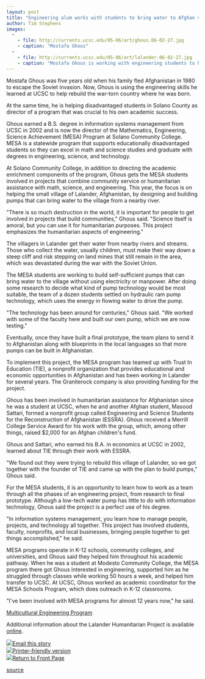 ```yaml
---
layout: post
title: "Engineering alum works with students to bring water to Afghan village"
author: Tim Stephens
images:
  -
    - file: http://currents.ucsc.edu/05-06/art/ghous.06-02-27.jpg
    - caption: "Mostafa Ghous"
  -
    - file: http://currents.ucsc.edu/05-06/art/lalander.06-02-27.jpg
    - caption: "Mostafa Ghous is working with engineering students to help the small village of Lalander, Afghanistan."
---
```


Mostafa Ghous was five years old when his family fled Afghanistan in 1980 to escape the Soviet invasion. Now, Ghous is using the engineering skills he learned at UCSC to help rebuild the war-torn country where he was born.

At the same time, he is helping disadvantaged students in Solano County as director of a program that was crucial to his own academic success.

Ghous earned a B.S. degree in information systems management from UCSC in 2002 and is now the director of the Mathematics, Engineering, Science Achievement (MESA) Program at Solano Community College. MESA is a statewide program that supports educationally disadvantaged students so they can excel in math and science studies and graduate with degrees in engineering, science, and technology.

At Solano Community College, in addition to directing the academic enrichment components of the program, Ghous gets the MESA students involved in projects that combine community service or humanitarian assistance with math, science, and engineering. This year, the focus is on helping the small village of Lalander, Afghanistan, by designing and building pumps that can bring water to the village from a nearby river.

"There is so much destruction in the world, it is important for people to get involved in projects that build communities," Ghous said. "Science itself is amoral, but you can use it for humanitarian purposes. This project emphasizes the humanitarian aspects of engineering."

The villagers in Lalander get their water from nearby rivers and streams. Those who collect the water, usually children, must make their way down a steep cliff and risk stepping on land mines that still remain in the area, which was devastated during the war with the Soviet Union.

The MESA students are working to build self-sufficient pumps that can bring water to the village without using electricity or manpower. After doing some research to decide what kind of pump technology would be most suitable, the team of a dozen students settled on hydraulic ram pump technology, which uses the energy in flowing water to drive the pump.

"The technology has been around for centuries," Ghous said. "We worked with some of the faculty here and built our own pump, which we are now testing."

Eventually, once they have built a final prototype, the team plans to send it to Afghanistan along with blueprints in the local languages so that more pumps can be built in Afghanistan.

To implement this project, the MESA program has teamed up with Trust In Education (TIE), a nonprofit organization that provides educational and economic opportunities in Afghanistan and has been working in Lalander for several years. The Graniterock company is also providing funding for the project.

Ghous has been involved in humanitarian assistance for Afghanistan since he was a student at UCSC, when he and another Afghan student, Masood Sattari, formed a nonprofit group called Engineering and Science Students for the Reconstruction of Afghanistan (ESSRA). Ghous received a Merrill College Service Award for his work with the group, which, among other things, raised $2,000 for an Afghan children's fund.

Ghous and Sattari, who earned his B.A. in economics at UCSC in 2002, learned about TIE through their work with ESSRA.

"We found out they were trying to rebuild this village of Lalander, so we got together with the founder of TIE and came up with the plan to build pumps," Ghous said.

For the MESA students, it is an opportunity to learn how to work as a team through all the phases of an engineering project, from research to final prototype. Although a low-tech water pump has little to do with information technology, Ghous said the project is a perfect use of his degree.

"In information systems management, you learn how to manage people, projects, and technology all together. This project has involved students, faculty, nonprofits, and local businesses, bringing people together to get things accomplished," he said.

MESA programs operate in K-12 schools, community colleges, and universities, and Ghous said they helped him throughout his academic pathway. When he was a student at Modesto Community College, the MESA program there got Ghous interested in engineering, supported him as he struggled through classes while working 50 hours a week, and helped him transfer to UCSC. At UCSC, Ghous worked as academic coordinator for the MESA Schools Program, which does outreach in K-12 classrooms.

"I've been involved with MESA programs for almost 12 years now," he said.

[Multicultural Engineering Program][1]

Additional information about the Lalander Humanitarian Project is available [online][2].

![][3][Email this story][4]  
![][3][Printer-friendly version][5]  
![][3][Return to Front Page][6]

[1]: http://mep.soe.ucsc.edu/
[2]: http://www.solano.edu/MESA/MESA_LalanderProject.html
[3]: ../../images/bulletarrow.gif
[4]: javascript:url();document.f1.submit();
[5]: javascript:popUp();
[6]: http://currents.ucsc.edu/

[source](http://www1.ucsc.edu/currents/05-06/02-27/ghous.asp "Permalink to ghous")
